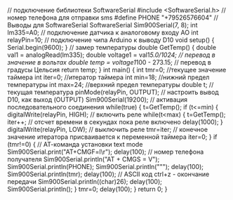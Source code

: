 // подключение библиотеки SoftwareSerial
#include <SoftwareSerial.h>
// номер телефона для отправки sms
#define PHONE "+79526576604"
// Выводы для SoftwareSerial
SoftwareSerial Sim900Serial(7, 8);
int lm335=A0; // подключение датчика к аналоговому входу АО
int relayPin=10; // подключение чипа Arduino к выводу D10
void setup()
{
  Serial.begin(9600);
}
// замер температуры
double GetTemp()
{
  double val1 = analogRead(lm335);
  double voltage1 = val1*5.0/1024; // перевод в значение в вольтах
  double temp = voltage1*100 - 273.15; // перевод в градусы Цельсия
  return temp;
}
int main()
{
  int tmr=0; //текущее значение таймера
  int iter=0; //итератор таймера
  int min=18; //нижний предел температуры
  int max=24; //верхний предел температуры
  double t; // текущая температура
  pinMode(relayPin, OUTPUT); // настроить вывод D10, как выход (OUTPUT)
  Sim900Serial(19200); // активация последовательного соединения
  while(true)
  {
    t=GetTemp();
    if (t<=min)
    {
      digitalWrite(relayPin, HIGH); // включить реле
      while(t<max)
      {
        t=GetTemp();
        iter++; // отсчет времени в секундах пока реле включено
        delay(1000);
      }
      digitalWrite(relayPin, LOW); // выключить реле
      tmr=iter; // конечное значение итератора присваивается к переменной таймера
      iter=0;
    }
    if (tmr!=0)
    {
      // АТ-команда установки text mode
      Sim900Serial.print("AT+CMGF=l\r");
      delay(100);
      // номер телефона получателя
      Sim900Serial.println("AT + CMGS = V");
      Sim900Serial.println(PHONE);
      Sim900Serial.println("\"");
      delay(100);
      Sim900Serial.println(tmr);
      delay(100);
      // ASCII код ctrl+z - окончание передачи
      Sim900Serial.println((char)26);
      delay(100);
      Sim900Serial.println();
    }
    tmr=0;
    delay(100);
  }
  return 0;
}

